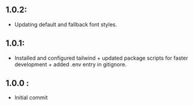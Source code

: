## 1.0.2:

- Updating default and fallback font styles.

## 1.0.1:

- Installed and configured tailwind + updated package scripts for faster development + added .env entry in gitignore.

## 1.0.0 :

- Initial commit
